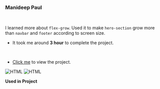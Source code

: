 ### Manideep Paul 

<br>


I learned more about `flex-grow`. Used it to make `hero-section` grow more than `navbar` and `footer` according to screen size.

- It took me around **3 hour** to complete the project.

<br>

- [Click me](https://live-class-project-03.vercel.app/) to view the project.

![HTML](https://img.shields.io/badge/-HTML-D4F6CC?logo=HTML5)
![HTML](https://img.shields.io/badge/-CSS%20-1572B6?logo=CSS3)

**Used in Project**